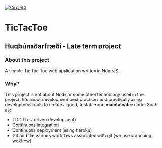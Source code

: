 [![CircleCI](https://circleci.com/gh/SoftwareSquad/TicTacToe.svg?style=svg)](https://circleci.com/gh/SoftwareSquad/TicTacToe)
# TicTacToe
## Hugbúnaðarfræði - Late term project

### About this project
A simple Tic Tac Toe web application written in NodeJS.

### Why?
This project is not about Node or some other technology used in the project. It's about development best practices and practically using development tools to create a good, testable and **maintainable** code. Such as:
- TDD (Test driven development)
- Continuous integration
- Continuous deployment (using heroku)
- Git and the various workflows associated with git (we use branching wokflow)